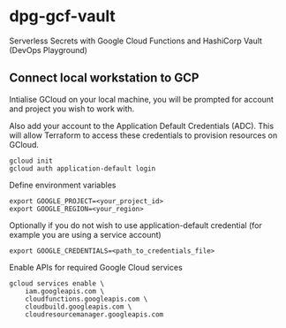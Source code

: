 # dpg-gcf-vault
Serverless Secrets with Google Cloud Functions and HashiCorp Vault (DevOps Playground)

## Connect local workstation to GCP 

Intialise GCloud on your local machine, you will be prompted for account and project you wish to work with.

Also add your account to the Application Default Credentials (ADC). This will allow Terraform to access these credentials to provision resources on GCloud.

    gcloud init
    gcloud auth application-default login

Define environment variables

    export GOOGLE_PROJECT=<your_project_id>
    export GOOGLE_REGION=<your_region>

Optionally if you do not wish to use application-default credential (for example you are using a service account)

    export GOOGLE_CREDENTIALS=<path_to_credentials_file> 

Enable APIs for required Google Cloud services
    
    gcloud services enable \
        iam.googleapis.com \
        cloudfunctions.googleapis.com \
        cloudbuild.googleapis.com \
        cloudresourcemanager.googleapis.com